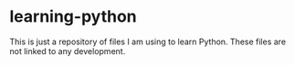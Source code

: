 # learning-python
This is just a repository of files I am using to learn Python. These files are not linked to any development.
